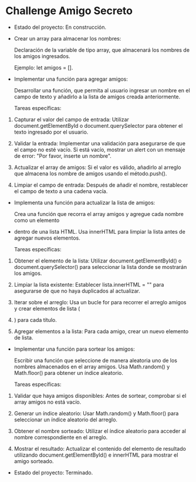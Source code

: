 <h1>Challenge Amigo Secreto</h1>

- Estado del proyecto: En construcción.
  
- Crear un array para almacenar los nombres:

   Declaración de la variable de tipo array, que almacenará los nombres de los amigos ingresados.

   Ejemplo: let amigos = [].
  
  
- Implementar una función para agregar amigos:
  
  Desarrollar una función, que permita al usuario ingresar un nombre en el campo de texto y añadirlo a la lista de amigos creada anteriormente.

  Tareas específicas:
 
1. Capturar el valor del campo de entrada: Utilizar document.getElementById o document.querySelector para obtener el texto ingresado por el usuario.

2. Validar la entrada: Implementar una validación para asegurarse de que el campo no esté vacío. Si está vacío, mostrar un alert con un mensaje de error: "Por favor, 
   inserte un nombre".

3. Actualizar el array de amigos: Si el valor es válido, añadirlo al arreglo que almacena los nombre de amigos usando el método.push().

4. Limpiar el campo de entrada: Después de añadir el nombre, restablecer el campo de texto a una cadena vacía.
   

- Implementa una función para actualizar la lista de amigos: 

  Crea una función que recorra el array amigos y agregue cada nombre como un elemento <li> dentro de una lista HTML. Usa innerHTML para limpiar la lista antes de 
  agregar nuevos elementos.

  Tareas específicas:

1. Obtener el elemento de la lista: Utilizar document.getElementById() o document.querySelector() para seleccionar la lista donde se mostrarán los amigos.

2. Limpiar la lista existente: Establecer lista.innerHTML = "" para asegurarse de que no haya duplicados al actualizar.

3. Iterar sobre el arreglo: Usa un bucle for para recorrer el arreglo amigos y crear elementos de lista (<li>) para cada título.

4. Agregar elementos a la lista: Para cada amigo, crear un nuevo elemento de lista.


- Implementar una función para sortear los amigos:

  Escribir una función que seleccione de manera aleatoria uno de los nombres almacenados en el array amigos. Usa Math.random() y Math.floor() para obtener un índice 
  aleatorio.

  Tareas específicas:

1. Validar que haya amigos disponibles: Antes de sortear, comprobar si el array amigos no está vacío.

2. Generar un índice aleatorio: Usar Math.random() y Math.floor() para seleccionar un índice aleatorio del arreglo.

3. Obtener el nombre sorteado: Utilizar el índice aleatorio para acceder al nombre correspondiente en el arreglo.

4. Mostrar el resultado: Actualizar el contenido del elemento de resultado utilizando document.getElementById()  e innerHTML para mostrar el amigo sorteado.


- Estado del proyecto: Terminado.



   
